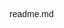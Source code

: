 readme.md
<!DOCTYPE html>
<html lang="en">
<head>
    <meta charset="UTF-8">
    <meta http-equiv="X-UA-Compatible" content="IE=edge">
    <meta name="viewport" content="width=device-width, initial-scale=1.0">
    <title>포트폴리오 - 떼루아 와인아울렛</title>
    <!-- 검색엔진최적화(Serach Engine Optimization) : SEO(쎄오) -->
    <!-- 주제 -->
    <meta name="subject" content="떼루아 와인아울렛 벤치마킹 사이트">
    <!-- 검색어 -->
    <meta name="keywords" content="떼루아, 떼루아와인아울렛, 와인아울렛, 떼루아 와인아울렛,와인,술,맛집">
    <!-- 설명 -->
    <meta name="description" content="떼루아 와인아울렛은 와인을 저렴하게 구매할수 있습니다">
    <!-- 만든이 -->
    <meta name="author" content="nxx5xxx">
    <!-- 파비콘(인터넷에서 좌측 상단에 뜨는아이콘) png나 ico파일(절대주소) -->
    <!-- 핸드폰에서는 북마크아이콘이됨 (favi con) -->
    <link rel="shortcut icon" href=".\img\teruwaico.png">
    <!-- 오픈그래프 : 특정 url을 넣으면 그사이트에대한 정보(ex카카오톡 내에서 url넣을때 ) -->
    <meta name="og:site_name" content="사이트이름">
    <meta name="og:title" content="포트폴리오 - 떼루아와인아울렛">
    <meta name="og:description" content="떼루아 와인아울렛은 와인을 저렴하게 구매할수 있습니다">
    <meta name="og:url" content="https://nxx5xxx.github.io/web1">
    <meta name="og:image" content=".\img\sum1">
    <!-- 스타일 초기화 -->
    <!-- reset css cdn , normalize css cdn  -->
    <!-- 브라우저에 관계없이 통일되게 스타일을 뿌려줌 -->
    <link href="https://cdnjs.cloudflare.com/ajax/libs/normalize/8.0.1/normalize.css" rel="stylesheet">
    <!-- 기본폰트 -->
    <!-- WINDOW 폰트타입 TTF , MAC 폰트타입 OTF -지금은 둘다 혼용가능함 -->
    <!-- 윈도우 폰트위치 - c:\WINDOWS\FONTS - 응용프로그램용 폰트(사이즈가큼) - dafont에서 제공함 -->
    <!-- 웹용폰트가 사이즈가 작아서 그것을쓰는게 나음 : woff(Mac에서 개발),eot(microsoft)에서 개발) -->
    <!-- TTF는 표시를 점을 찍어서 그림 , OTF는 크기에따라 외곽을 생성하는 스타일이라 OTF가 깨끗함 -->
    <!-- cdn 구글웹폰트에서 갖고올것(한글만 취급하는 사이트는 눈누라는 사이트도있음)-->
    <link rel="preconnect" href="https://fonts.googleapis.com">
    <link rel="preconnect" href="https://fonts.gstatic.com" crossorigin>
    <link href="https://fonts.googleapis.com/css2?family=Noto+Sans+KR:wght@400;700&display=swap" rel="stylesheet">    
    <style>
        * { margin: 0;padding: 0;}
        /*  margin : 테두리 바깥여백 , padding : 안여백
            margin : 10px 20px; 상하 10px 좌우 20px 
            margin : 10px 20px 30px 40px 상 10 우 20 하 30 좌 40 */
        /*  ex 크기가 400px박스(블록방식의태그) 를 좌/우 가운데로배치 
            width : 400px margin:10px auto;(상하 10px 좌우자동으로 가운데)     */
        /*  padding도 이와같은방식 
            세부속성 - margin-(top,bottom,left,right) : 상하좌우를 각 각 지정하는 속성
            반드시 통합속성과 세부속성을 같이 쓴다면, 통합속성부터 지정한후 세부속성
        */
        body{width: 100%; font-family: 'Noto Sans KR', sans-serif;}
        /* cursive는 2차폰트(알터네이트 텍스트 - 대체텍스트) */
        /* font-family:'1차폰트명'(띄어쓰기가 되어있으면 ''또는""해야함) ,2차폰트명,3차폰트명4~5~;}  */
        /* 3차폰트부터는 기본폰트를 적용함 (브라우저에서 기본적으로 제공하는폰트) */
        /* sans-serif(고딕계열), serif(명조계열), cursive(궁서), monospace(가로세로1:1비율폰트), fantasy(심볼기호) */
        ul{ list-style: none;}
        /* 목록기호 */
        a {text-decoration: none;}
        /* a태그(링크태그) 의 밑줄을 none값으로 바꿈 */
        img {border: none;}
        /* 익스플로어에서 이미지는 테두리 선이 생기는데 그것을 미연에 방지 */
        /* *~img 이 5가지는 자주쓰이는것이라 중요 */
        .box {margin: 10px; margin-top: 30px;}
        /* 위만 30 나머지는 10px씩*/
        .np{font-family: 'Noto Sans KR', sans-serif;}
        <!-- 바디영역에 들어가는것 -->
        .container {clear:both; width:100%;}
        /* hd=헤더 */
        .hd { clear:both; width: 100%}
        .tnb {clear : both; width: 100%; background-color: palevioletred; height: 35px;}
        .tnb_wrap {clear : both ; width:1280px ;margin: 0 auto ;height:20px}
        /* .left_tnb {float:left}
        .left_tnb li {float:left ; line-height: 30px;}
        .left_tnb li:first-child::after {content: "|"; color: #fff;margin-right: auto;}
        .left_tnb li a {margin: 20px;} */
        .right_tnb {float:right}
        .right_tnb li {float:left; line-height: 30px;}
        .right_tnb li a {margin: 20px;}
        .tnb ul li a { color: #fff; font-size: 0.9em;}
        /* .tnb ul li a:hover {color:red} */
        .right_tnb li a {background-size: auto; background-position: center center;}
        .right_tnb li a.sns1{background-image: url("./img/search.png");}
        .right_tnb li a.sns1:hover{background-image: url("./img/search_on.png");}
        .gnb {clear : both; width: 100%; height:120px; background-color: #fff; 
            border-bottom: 1px solid #333;}

    </style>
</head>
<body>
    <h1>떼루아 와인아울렛</h1>
    <a href="https://nxx5xxx.github.io">메인 - https://nxx5xxx.github.io</a>
    <!-- div.container>header.hd+div.content+footer.ft -->
        <div class="container">
        <header class="hd">
            <!-- nav.tnb>+nav.gnb -->
            <nav class="tnb">
                <!-- div.tnb_wrap -->
                <div class="tnb_wrap">
                <!-- ul.left_tnb>li*2>a{상단}
                    ul.right_tnb>li*3>a.sns$
                    <ul class="left_tnb">
                        <li><a href="">상단</a></li>
                        <li><a href="">상단</a></li>
                    </ul> -->
                    <ul class="right_tnb">
                        <li><a href="" class="sns1"></a></li>
                        <li><a href="" class="sns2"></a></li>
                        <li><a href="" class="sns3"></a></li>
                    </ul>
                </div>
            </nav>
            <nav class="gnb">
                <div class="gnb_wrap">
                </div>
            </nav>
        </header>
        <div class="content">
        </div>
        <footer class="ft">
        </footer>
    </div>
    <div class="fix_area">
    </div>


</body>
</html>

### CSS 테두리
-통합속성
border : 상/우/하/좌 의 테두리의 두께, 선모양, 선색 등을 지정
-border : 선두께, 선모양, 선색; (x-y : 세부속성)
-세부속성
border-left : 왼쪽테두리의 두께, 선모양, 선 색 등을 지정
      -right
      -top
      -bottom
      -width : 상/우/하/좌의 선 두께를 지정 (하나만 넣으면 다 4개 넣으면 저 순서대로)
      -width : 상하선두께 , 좌우선두께
border-style : solid(실설) , hidden(선없음), dashed(사각선), dotted(둥근점선), double, edge,,,, 선모양지정
      -style : 선모양 (하나만쓰면 4면이다  , 4개넣으면 상우하좌의 순서대로 들어감)
      -style : 상하선모양, 좌우선모양
border colie : 보더콜리
border-color : 색상16진코드(#~), 컬러명, rgb(), hsl();
-세세속성 []는 생략가능 |는 or 이중에 하나만 쓸수있다라는뜻
border-[left|right|top|bottom]-[width|style|color]
-마지막에 쓰는 속성으로 적용됨
-주의사항 : 기입시순서는 통합>세부>세세 순으로 기입해야 속성이 뒤죽박죽이안된다

### Css박스크기 계산방법 - 박스관련 속성
box-sizing | content-box | padding-box | border-box 보더박스가 제일 많이쓰임
설정하지 않는경우 content-box가 기본설정, 그밖에 border-box를 사용
content-box 크기 : 크기+패딩+보더+마진 (=크기+안쪽여백+선두께+바깥여백)
border-box 크기 : 크기+마진 (=크기+바깥여백)

ex) 선택자 { width:200px; height:300px;padding:10px; border:20px solid black; margin:40px}
위박스(설정안했으니 content-box임)의 적용크기 
    폭: 340 (200+(10*2)+(20*2)+(40*2))
    높이 : 300+20+40+80 = 440
선택자 { width:200px; height:300px;padding:10px; border:20px solid black; margin:40px; box-sizing:border-box;}
    보더박스 옵션을 넣으면 width안에 border와 padding을 200px안으로 밀어넣는다 , 높이도 마찬가지
    적용크기
    폭 : 200+(40*2)=280
    높이 : 300+80=380
    margin을 빼버리면 딱 달라붙게 설정이가능

### 배치 속성

### 위치 속성
position : static(정적) | relative | absolute | fixed
- static : 정적, 기본값으로 별도의 position 속성을 지정하지 않아도 static으로 됨
- relative : 상대적인 위치로 설정시에 필요하며, 위치 좌표를 부모 기준으로 정할 경우 활용
- 팁. left , top속성으로 주면 나중에 햇갈리니 ,margin을 이용하자
- absolute : 절대값을 이용하여 상단좌측 기준으로 x,y좌표를 0,0으로 잡고 사용됨 (그러므로 크기가 안맞을경우 겹칠수있음)
    -위치값은 auto , px, %로 지정가능
    left : 왼쪽 기준으로 부터의 위치
    right : 오른쪽 기준으로 부터의 위치
    top : 위쪽 기준
    bottom : 아래쪽 기준
    ※ x좌표 위치는 좌/우 중 하나만 기술하고, y좌표도 상,하 중 하나만 기술해야함
    -혹여나 top을 사용하다가 부득이하게 bottom좌표를 써야할 경우엔 top에 auto값을 걸어주면 된다

- fixed : 화면에 고정된 위치를 설정할 때 필요하며, 스크롤시 fixed된 요소는 스크롤되지않고 화면에 따라감.
- 팁 . static이나 relative일 경우는 margin으로 떨어진 거리를 지정하는게 좋다.
- 팁2. absolute ,fixed 일 경우 left/right, top/bottom으로 위치를 설정

### 레이어 속성
z-index : position이 absolute이거나 fixed일경우 겹쳤을때 순서(레이어)를 지정해주는것
숫자 정수로만 지정하며 숫자 큰것이 우선(맨앞)이 된다.

### 흐름(부동) 속성
float : left | right | both | none
float:left 왼쪽부터 쌓여라
- position이 static이 relative일 경우에 가능한 배치 흐름 속성
- float속성을 주고 margin left를 주면 각각의거리를 떨어뜨려줘도 되지않아서 활용적이다
-팁. ul li도 블록방식태그 메뉴를 가로로 해주기위해 ul li를 많이 쓴다

### 흐름 해제 속성
clear : left | right | both | none
- float 설정이 된 박스의 흐름 해제, float이 left로 설정되면 clear도 left로 써서 해제
left, right 모두해제시에는 both를 사용

## CS 가시 속성

### 출력속성
display : inline | block | inline-block | none
- 모든 태그 요소는 inline 또는 block이거나 inline-block 요소이다.
- inline : 위/아래 마진이나 패딩 설정이 불가능하고, img나 video등을 제외한
           input, a ,span, strong, em등은 크기지정이 불가능한 인라인 요소이다.
           블록요소를 인라인 요소로 변경시에 활용
- block : h, p, ul, ol, dl, li, dt, dd, div, section, ... 등은 대부분 크기지정이 가능한 블록요소.
          인라인요소를 블록요소로 변경시에 활용
- inline-block : 한 줄 안에 배치도 가능하고, 위/아래 마진/패딩 적용 가능, 크기 지정한 가시속성
- none : opacity와 visibility-hidden이랑 다르게 자리차지를 안함 (출력자체를 안함)
         =애니메이션 불가(서서히나타나기 불가 출력자체를 안해서)

### 불투명도 속성
opacity : 0~1의 정수 또는 실수를 사용하여 지정 (0 : 투명 ~ 1 : 불투명)
          애니메이션 가능 (서서히나타나기)

### 가시 속성
visibility : visible | hidden
- visible : 보이기
- hidden : 숨기기
- display : none과 달리 hidden을 하면, 안보이는 것 뿐이지 그 자리를 차지하고 있음.

### 넘침 속성
overflow : hidden | scroll | auto | visible(기본속성-보이기)
    hidden : 흘러 넘치는 부분을 숨김
    scroll : 콘텐츠의 사이즈가 더 크건 작건 무조건생김
    auto : 콘텐츠의 사이즈가 더 클때만 스크롤이 생김
    visible : 기본값으로 더 커도 콘텐츠를 모두 표시.

<!-- 세트로된 아이콘 : 스플릿아이콘 -->
용량이 절약된다.


margin: 0 auto (가운데로 몰림)
-크기가 없으면 가운데로 못옴
line-height(블록요소밖에 적용못함)
hover : 마우스 올렸을때
first-child::after
nth-child::after
display:block; -블록방식
글자들여쓰기 text-indent :9999px; 해도보일경우 overflow:hidden; -이상으로 흘러넘칠경우 숨겨라 ; bg-img: url(./img/search.png)

배경위치 옮기기 : background-position: -135px -134px ; (왼쪽으로 135픽셀 떙기고 아래로 134픽셀 땡김)

배경사이즈 줄이기 bg-size: 50% (만일 이것을 할경우 a태그의 사이즈가 줄어듬)
bg-size : px px (가로 세로)


<!-- 0322 -->
.main {clear : both; width: 100%; height:120px; background-color: #fff; }
.main_wrap { width : 1400px margin :0 auto}

.logo { display : block ; width : 100px; height: auto}
-> .logo { display : block ; width : 100px; height: 38px overflow:hidden;}
.logo img{ display:block; width:100% height:auto}
height가 오토면 width를 줄이면 height는 알아서 줄어든다

.gnb{float:left;}

<!--  -->
//width : 800px margin : 0 auto ; 할경우 float속성에 의해 가운데오기불가
방법1-> .gnb > ul(fr) { position: absolute; top:40px left:50%; width:800px; margin-left:-400;}
//위치는 absolte - 절대값 위에서 왼쪽에서 50%인곳위치 (가운데) 너비800주고 왼쪽으로 400만큼 땡긴다

방법2-> .logo { display : block ; width : 100px; height: 38px overflow:hidden; position:absoulte; top:40px; left: 0;}
.sitemap_btn{ display : block; position:absolute; top:0; right:0 sursor:pointer;}
//앱솔루트의 기준점은 0,0이지만 릴리티브로 걸면 부모태그의 위치를 기준점으로 잡힌다
->.main_wrap { width : 1400px margin :0 auto; position:relative}
->.gnb{position : relative또는 static}
.gnb > ul { width:800px; height:48px; border:1px solid #333; margin: 0 auto}

즉 좌 우 를 플롯주고 가운데를 앱솔루트 주거나
양쪽을 앱솔루트걸고 가운데 올것을 릴리티브를 걸기
<!--  -->

.gnb > ul > li {float:left}

.sitemap_btn{ display : block; float:right; cursor:pointer;}
.sitemap {position:fixed; top:0; left:0; width:100vw; height:100vh; z-index:999;
bgolor: deeppink;display:none;}

/* vh : 기계값에따라 100vh는 위아래꽉참 100vw는 좌우꽉참 */
#sitemap_ck:checked ~ .sitemap  { display : block}
사이트맵ck가 체크되면 .sitemap의 디스플레이방식을 블록으로 출력한다
#sitemap_ck { display:none }
체크박스를 안보이게함

float 은 형제끼리의 배치.
ex ul>li*5>a 일경우 li에 float을 걸어야함

포지션을 지정하면 스태틱
플롯 클리어 마진

<!-- 0323 -->
메뉴바
 .sitemap_btn {display: block; position: absolute; cursor:pointer; top: 0px; right:0px; witdh: 20px height: 20px overflow:hidden; text-indent:-9999px
 bg-img:url("메뉴"); bg-size : 20px 40px; bg-position:center -20px}

 아울렛 소개 공지사항 한정수량 초특가 이달의 특가 이달의 와인 고객지원

.gnb {position:relative; margin-top:10px}
.gnb > ul {width: 500px; height: 48px; margin: 0 auto;}
.gnb > ul > li {float:left; width:20%; text-align:center; line-height:50px}
 .gnb > ul > li > a{font-size 1.3em; color: #333}
 .gnb > ul > li:hover > a {boder-bottom:2px solid 색상; color: 색상;}

 div.sub>ul.dp>li*4>a{회사소개}

 .sub { display : none; padding-top:20px; width: 1000px;}
.gnb>ul>li:hover > .sub{display:block}
와인아울렛 소개
아울렛 매장 구경하기
아울렛 찾아오시는 길
figure.vs>div.img_box>video[src="movie" muted autoplay]

.sub.item2{ mgargin-left:-240px;}
.sub.item3{margin-left: -320px;}
.sub.item4{margin-left: -480px;}
.sub.item5{margin-left: -640px;}
.sub > ul > li {float:left; width: 25%;}
.sub > ul >li >a {display : block ; color: #333; font-size:1.1em ;font-weight:500; }
.sub > ul > li:hover > a {color:}

<!-- 0329 -->

        <div class="content">
            <figure class="vs">
                <div class="img_box">
                    <video src="./movie/main.mp4" muted autoplay loop></video>
                </div>
            </figure>
        </div>

 /* 0329 */
        .vs{clear:both; position: relative; width: 100vw height:calc(100vh-135px); overflow:hidden;}
        .vs video {display:block; width: 100%;}
        <!--  -->

<!-- 0330 -->

            </figure>화면을 하나씩 .page class #page id //페이징이라함
            section.page#page$*3//페이지5개라>h2.page_title{페이지제목$}+div.page_wrap
            <section class="page" id="page1">
                <h2 class="page_title">페이지제목1</h2>
                <div class="page_wrap"></div>
            </section>
            <section class="page" id="page2">
                <h2 class="page_title">페이지제목2</h2>
                <div class="page_wrap"></div>
            </section>
            <section class="page" id="page3">
                <h2 class="page_title">페이지제목3</h2>
                <div class="page_wrap"></div>
            </section>
        </div>

        v는 디바이스의 v
        .page { clear:both; position:relative; width: 100vw; height:100vh}
        .page_wrap{ clear: borh; width:1400px//페이지위에값과 같이 ; margin: 0 auto; border: 1px solid #333//영역표시}
        .page_title{text-align : center;}
        #page1 { bgcolor }
        ~
        #page3
        </style>

        스크롤바 우마 검사
        html에 오버플로우

        overflow-x:hidden;
        body{width: 100%; font-family: 'Noto Sans KR', sans-serif;}
        -->
        body,html{width: 100%; font-family: 'Noto Sans KR', sans-serif; overflow-x: hidden;}

        pagewrap
        page_title{ font-size : px; padding-top: //가급적이면 배수로 1em;}
        1em은 글자사이즈의 100%

<!-- 0418 -->

푸터 슬라이더박스
            </figure>
            <section class="page" id="page1">
                <h2 class="page_title" style="visibility:hidden;">페이지제목</h2>
                <div class="page_wrap">
                    input[type=radio][name=pg_ra]#pg1_ra$*6.pg1_ra
                    <input type="radio" name="pg_ra" id="pg1_ra1" class="pg1_ra">
                    <input type="radio" name="pg_ra" id="pg1_ra2" class="pg1_ra">
                    <input type="radio" name="pg_ra" id="pg1_ra3" class="pg1_ra">
                    <input type="radio" name="pg_ra" id="pg1_ra4" class="pg1_ra">
                    <input type="radio" name="pg_ra" id="pg1_ra5" class="pg1_ra">
                    <input type="radio" name="pg_ra" id="pg1_ra6" class="pg1_ra">
                    <div class ="tit_box">
                    h3.sub_title{BUSINESS}+h2.main_title{SOLUTION}
                        <h3 class="sub_title">BUSINESS</h3>
                        <h2 class="main_title">SOLUTION</h2>
                        article>label[for=pg_ra$]{CJ프레시웨이}*6
                        <article class="pg1_btn_box">
                            <label for="pg_ra1" class="item1">CJ프레시웨이</label> 
                            <!-- 라디오버튼의 id를갖고 라벨의for가 적용된다 -->
                            <label for="pg_ra2" class="item2">식자재</label>
                            <label for="pg_ra3" class="item3">푸드</label>
                            <label for="pg_ra4" class="item4">상품구매</label>
                            <label for="pg_ra5" class="item5">~~</label>
                            <label for="pg_ra6" class="item6">~~~~</label>
                        </article>
                    </div>
            <!--  -->
                </div>
            </section>
            <section class="page" id="page2">
                <h2 class="page_title"><a>REAL REAVIEW</a></h2>
                <div class="page_wrap"></div>
            </section>
            <section class="page" id="page3">
                <h2 class="page_title">페이지제목3</h2>
                <div class="page_wrap"></div>
            </section>

        #page1 {background-color: #fff; color: black;}
        <!--  -->
        #page1 .sub_title {font-size:28px color:orange; font-weight: 100;}
        #page1 .main_title { font-size:48px color:black; font-weight: 700;}
        #page1 .pg1_btn_box { float:right; }
        #page1 .pg1_btn_box label { display : block; padding:0.8em; falot:left;
        border:1px solid #e1e1e1; border-radius:36px; margin:0.5rem; color:#999; cursor:pointer}
        <!-- border-radius는 모서리둥굴게 -->
        #page1 .pg1_btn_box label:hover { color : #fff ;bgcolor : #123456;}
        <!-- 인풋 pg1_ra1이 체크가 되면 -->
        #pg1_ra1 : checked ~ .tit_box .pg1_btn_box .item1 { color: #fff; background-color: #075d46}
        6번까지

        .ban_fr { clear:both; width}    
        .ban_fr .ban_box {width:600%}

        #page2 {background-color: white; color: black;}
        #page3 {background-color: #f4f4f4; color: black;}

(input[type=radio][name=pg_ra]#pg1_ra$.pg1_ra+label[for=pg1_ra$].item$)*6


div.ban_fr>ul.ban_box>li.item$>img.pic+(div.ban_tit_box>h2.ban_tit1+h2.ban_tit2+p.ban_com)

가상선택자는 content:"" 를 반드시 넣어야한다

white-space : nowrap; 한줄로표시
white-space : nowrap; overflow: hidden;text-overflow: ellispsis ; 크기를넘어가면 텍스트는 ,,,을표시

a태그는 인라인방식태그
인라인방식태그는 자식을 가질수없음
그래서 a태그를 블록방식으로 바꿔줘야함

padding-right:36px

박스사이징 : 내가 지정한 크기에 모두다 들어올수 있도록함(마진빼고)

가상선택자는(befor) 기본으로 인라인방식이라
디스플레이 블록으로 블로방식으로 바꿔줘야하며
content값을 넣어줘야함

레포에다가 마진 0

푸터는
1. 푸터네비, 우측 셀렉트탭
(nav.fnb>ul.fnb_box>li*5>a{메뉴$})+

(select.favorite>option{사이트$}*6)

2. 글자, 우측 메인메뉴


3. 왼쪽로고(a태그) 오른쪽 카피라이트

이중클래스 거는법
class="클래스명1 클래스명2"
띄어쓰기로 나눔

address태그때문에 글씨가 늬어지면
font-style : normal로 제대로 해줄 수 있다

셀렉트
<스크립트>
function favo(s){ --id가 favo
    var hs = s.value;
    if(hs!=""){ --
        window.open(hs,"팝업");
    }
}
</스크립트>

fix_area --우측에 따라다니는거
position을 fixed로 주고 z-index를 9999로 주면
항상위에 뿌려짐
bgcolor rgba로 255,255,255,0.75로 하면 불투명도가 들어감

컬러질라에서 CMYK코드를 RGB코드로 바꿔준다

모듈화
.css파일로저장

외부스타일일 경우 @charset "UTF-8"; 를 반드시 첫머리에 넣어줘야함
헤더하고 푸터의 스타일을 잘내기하여
오려온 스타일을 붙여넣기한다
link태그에 의해 불러온다
<link rel="stylesheet" href="모듈이름.css">
를 넣으면 바로 적용됨



<a href="sub1.html#page1">
<a href="sub1.html#page2">
<a href="sub1.html#page3">

이렇게 하면 <section class="page" id="page1">
#page1은 아이디가 있는곳을 의미한다